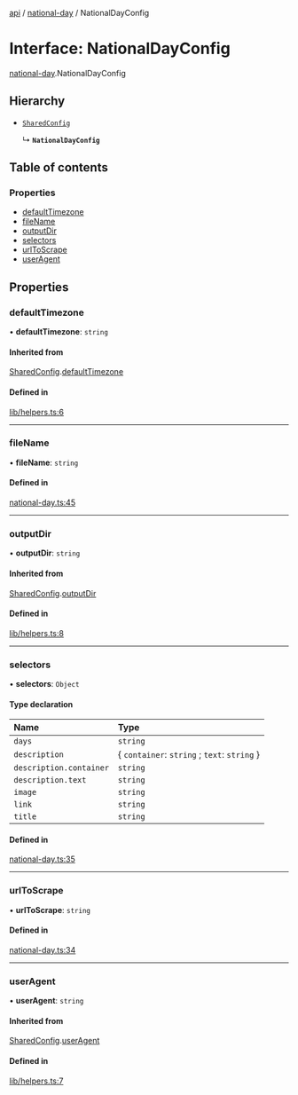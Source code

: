 [api](../README.md) / [national-day](../modules/national_day.md) / NationalDayConfig

# Interface: NationalDayConfig

[national-day](../modules/national_day.md).NationalDayConfig

## Hierarchy

- [`SharedConfig`](lib_helpers.SharedConfig.md)

  ↳ **`NationalDayConfig`**

## Table of contents

### Properties

- [defaultTimezone](national_day.NationalDayConfig.md#defaulttimezone)
- [fileName](national_day.NationalDayConfig.md#filename)
- [outputDir](national_day.NationalDayConfig.md#outputdir)
- [selectors](national_day.NationalDayConfig.md#selectors)
- [urlToScrape](national_day.NationalDayConfig.md#urltoscrape)
- [userAgent](national_day.NationalDayConfig.md#useragent)

## Properties

### defaultTimezone

• **defaultTimezone**: `string`

#### Inherited from

[SharedConfig](lib_helpers.SharedConfig.md).[defaultTimezone](lib_helpers.SharedConfig.md#defaulttimezone)

#### Defined in

[lib/helpers.ts:6](https://github.com/mikesprague/api/blob/ff921ac/src/lib/helpers.ts#L6)

___

### fileName

• **fileName**: `string`

#### Defined in

[national-day.ts:45](https://github.com/mikesprague/api/blob/ff921ac/src/national-day.ts#L45)

___

### outputDir

• **outputDir**: `string`

#### Inherited from

[SharedConfig](lib_helpers.SharedConfig.md).[outputDir](lib_helpers.SharedConfig.md#outputdir)

#### Defined in

[lib/helpers.ts:8](https://github.com/mikesprague/api/blob/ff921ac/src/lib/helpers.ts#L8)

___

### selectors

• **selectors**: `Object`

#### Type declaration

| Name | Type |
| :------ | :------ |
| `days` | `string` |
| `description` | { `container`: `string` ; `text`: `string`  } |
| `description.container` | `string` |
| `description.text` | `string` |
| `image` | `string` |
| `link` | `string` |
| `title` | `string` |

#### Defined in

[national-day.ts:35](https://github.com/mikesprague/api/blob/ff921ac/src/national-day.ts#L35)

___

### urlToScrape

• **urlToScrape**: `string`

#### Defined in

[national-day.ts:34](https://github.com/mikesprague/api/blob/ff921ac/src/national-day.ts#L34)

___

### userAgent

• **userAgent**: `string`

#### Inherited from

[SharedConfig](lib_helpers.SharedConfig.md).[userAgent](lib_helpers.SharedConfig.md#useragent)

#### Defined in

[lib/helpers.ts:7](https://github.com/mikesprague/api/blob/ff921ac/src/lib/helpers.ts#L7)

